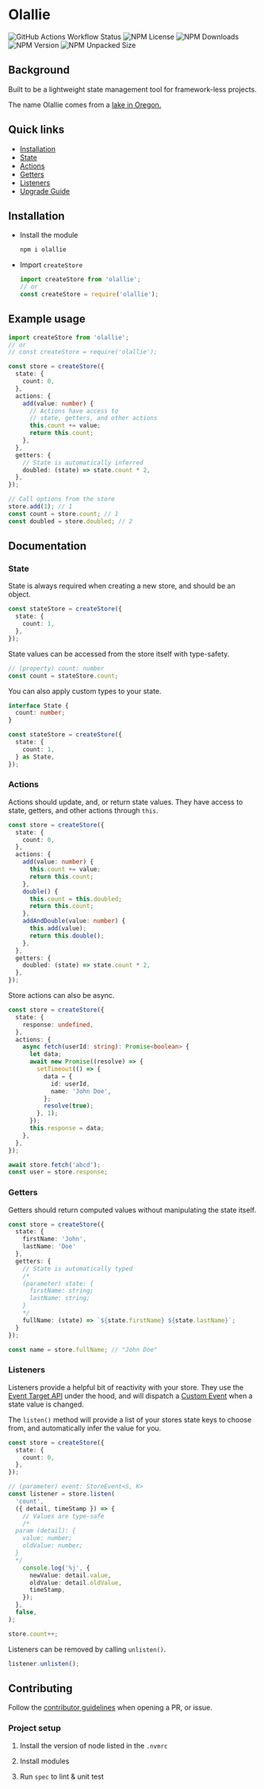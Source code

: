 # Olallie

![GitHub Actions Workflow Status](https://github.com/AidanHibbard/olallie/actions/workflows/spec.yml/badge.svg?branch=main)
![NPM License](https://img.shields.io/npm/l/olallie)
![NPM Downloads](https://img.shields.io/npm/dw/olallie)
![NPM Version](https://img.shields.io/npm/v/olallie)
![NPM Unpacked Size](https://img.shields.io/npm/unpacked-size/olallie)

## Background

Built to be a lightweight state management tool for framework-less projects.

The name Olallie comes from a [lake in Oregon.](https://www.fs.usda.gov/recarea/mthood/recarea/?recid=52978)

## Quick links

- [Installation](#installation)
- [State](#state)
- [Actions](#actions)
- [Getters](#getters)
- [Listeners](#listeners)
- [Upgrade Guide](https://aidanhibbard.github.io/olallie/upgrade-guide.html)

## Installation

- Install the module

  ```bash
  npm i olallie
  ```

- Import `createStore`

  ```ts
  import createStore from 'olallie';
  // or
  const createStore = require('olallie');
  ```

## Example usage

```ts
import createStore from 'olallie';
// or
// const createStore = require('olallie');

const store = createStore({
  state: {
    count: 0,
  },
  actions: {
    add(value: number) {
      // Actions have access to
      // state, getters, and other actions
      this.count += value;
      return this.count;
    },
  },
  getters: {
    // State is automatically inferred
    doubled: (state) => state.count * 2,
  },
});

// Call options from the store
store.add(1); // 1
const count = store.count; // 1
const doubled = store.doubled; // 2
```

## Documentation

### State

State is always required when creating a new store, and should be an object.

```ts
const stateStore = createStore({
  state: {
    count: 1,
  },
});
```

State values can be accessed from the store itself with type-safety.

```ts
// (property) count: number
const count = stateStore.count;
```

You can also apply custom types to your state.

```ts
interface State {
  count: number;
}

const stateStore = createStore({
  state: {
    count: 1,
  } as State,
});
```

### Actions

Actions should update, and, or return state values. They have access to state, getters, and other actions through `this`.

```ts
const store = createStore({
  state: {
    count: 0,
  },
  actions: {
    add(value: number) {
      this.count += value;
      return this.count;
    },
    double() {
      this.count = this.doubled;
      return this.count;
    },
    addAndDouble(value: number) {
      this.add(value);
      return this.double();
    },
  },
  getters: {
    doubled: (state) => state.count * 2,
  },
});
```

Store actions can also be async.

```ts
const store = createStore({
  state: {
    response: undefined,
  },
  actions: {
    async fetch(userId: string): Promise<boolean> {
      let data;
      await new Promise((resolve) => {
        setTimeout(() => {
          data = {
            id: userId,
            name: 'John Doe',
          };
          resolve(true);
        }, 1);
      });
      this.response = data;
    },
  },
});

await store.fetch('abcd');
const user = store.response;
```

### Getters

Getters should return computed values without manipulating the state itself.

```ts
const store = createStore({
  state: {
    firstName: 'John',
    lastName: 'Doe'
  },
  getters: {
    // State is automatically typed
    /*
    (parameter) state: {
      firstName: string;
      lastName: string;
    }
    */
    fullName: (state) => `${state.firstName} ${state.lastName}`;
  }
});

const name = store.fullName; // "John Doe"
```

### Listeners

Listeners provide a helpful bit of reactivity with your store. They use the [Event Target API](https://developer.mozilla.org/en-US/docs/Web/API/Event/target) under the hood, and will dispatch a [Custom Event](https://developer.mozilla.org/en-US/docs/Web/API/CustomEvent/CustomEvent) when a state value is changed.

The `listen()` method will provide a list of your stores state keys to choose from, and automatically infer the value for you.

```ts
const store = createStore({
  state: {
    count: 0,
  },
});

// (parameter) event: StoreEvent<S, K>
const listener = store.listen(
  'count',
  ({ detail, timeStamp }) => {
    // Values are type-safe
    /*
  param (detail): {
    value: number;
    oldValue: number;
  }
  */
    console.log('%j', {
      newValue: detail.value,
      oldValue: detail.oldValue,
      timeStamp,
    });
  },
  false,
);

store.count++;
```

Listeners can be removed by calling `unlisten()`.

```ts
listener.unlisten();
```

## Contributing

Follow the [contributor guidelines](.github/contributing.md) when opening a PR, or issue.

### Project setup

1. Install the version of node listed in the `.nvmrc`

2. Install modules

3. Run `spec` to lint & unit test
